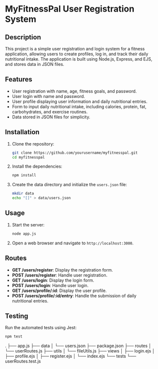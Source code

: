# MyFitnessPal User Registration System

## Description

This project is a simple user registration and login system for a fitness application, allowing users to create profiles, log in, and track their daily nutritional intake. The application is built using Node.js, Express, and EJS, and stores data in JSON files.

## Features

- User registration with name, age, fitness goals, and password.
- User login with name and password.
- User profile displaying user information and daily nutritional entries.
- Form to input daily nutritional intake, including calories, protein, fat, carbohydrates, and exercise routines.
- Data stored in JSON files for simplicity.

## Installation

1. Clone the repository:
    ```sh
    git clone https://github.com/yourusername/myfitnesspal.git
    cd myfitnesspal
    ```

2. Install the dependencies:
    ```sh
    npm install
    ```

3. Create the data directory and initialize the `users.json` file:
    ```sh
    mkdir data
    echo "[]" > data/users.json
    ```

## Usage

1. Start the server:
    ```sh
    node app.js
    ```

2. Open a web browser and navigate to `http://localhost:3000`.

## Routes

- **GET /users/register**: Display the registration form.
- **POST /users/register**: Handle user registration.
- **GET /users/login**: Display the login form.
- **POST /users/login**: Handle user login.
- **GET /users/profile/:id**: Display the user profile.
- **POST /users/profile/:id/entry**: Handle the submission of daily nutritional entries.

## Testing

Run the automated tests using Jest:
```sh
npm test

```


.
├── app.js
├── data
│   └── users.json
├── package.json
├── routes
│   └── userRoutes.js
├── utils
│   └── fileUtils.js
├── views
│   ├── login.ejs
│   ├── profile.ejs
│   ├── register.ejs
│   └── index.ejs
└── tests
    └── userRoutes.test.js
